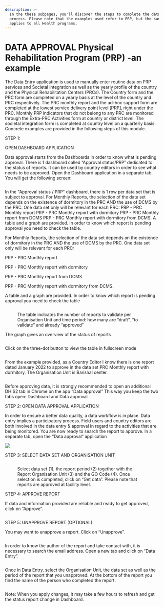 ```yaml
---
description: >-
  In the these subpages, you'll discover the steps to complete the data approval
  process. Please note that the examples used refer to PRP, but the same process
  applies to all Health programs.
---
```


# DATA APPROVAL  Physical Rehabilitation  Program (PRP) -an example

The Data Entry application is used to manually enter routine data on PRP services and Societal integration as well as the yearly profile of the country and the Physical Rehabilitation Centers (PRCs). The Country form and the PRC form are completed on a yearly basis at the level of the country and PRC respectively. The PRC monthly report and the ad-hoc support form are completed at the lowest service delivery point level \[PRP], right under the PRC. Monthly PRP indicators that do not belong to any PRC are monitored through the Extra-PRC Activities form at country or district level. The societal integration form is completed at country level on a quarterly basis. Concrete examples are provided in the following steps of this module.



STEP 1:&#x20;

OPEN DASHBOARD APPLICATION&#x20;

Data approval starts from the Dashboards in order to know what is pending approval. There is 1 dashboard called “Approval status/PRP” dedicated to the status of reports. It can be used by country editors in order to see what needs to be approved. Open the Dashboard application in a separate tab. You will get the following screen:

<figure><img src="../../../.gitbook/assets/image (1) (1).png" alt=""><figcaption></figcaption></figure>

In the "Approval status / PRP" dashboard, there is 1 row per data set that is subject to approval. For Monthly Reports, the selection of the data set depends on the existence of dormitory in the PRC AND the use of DCMS by the PRC. One data set only will be relevant for each PRC: PRP - PRC Monthly report PRP - PRC Monthly report with dormitory PRP - PRC Monthly report from DCMS PRP - PRC Monthly report with dormitory from DCMS. A table and a graph are provided. In order to know which report is pending approval you need to check the table.



For Monthly Reports, the selection of the data set depends on the existence of dormitory in the PRC AND the use of DCMS by the PRC. One data set only will be relevant for each PRC:

PRP - PRC Monthly report&#x20;

PRP - PRC Monthly report with dormitory&#x20;

PRP - PRC Monthly report from DCMS&#x20;

PRP - PRC Monthly report with dormitory from DCMS.

A table and a graph are provided. In order to know which report is pending approval you need to check the table

<figure><img src="../../../.gitbook/assets/image (2) (1) (1) (1).png" alt=""><figcaption><p>The table indicates the number of reports to validate per Organisation Unit and time period: how many are “draft”, “to validate” and already “approved”</p></figcaption></figure>

The graph gives an overview of the status of reports

<figure><img src="../../../.gitbook/assets/image (3) (1) (1) (1).png" alt=""><figcaption></figcaption></figure>

Click on the three-dot button to view the table in fullscreen mode



<figure><img src="../../../.gitbook/assets/image (4) (1) (1).png" alt=""><figcaption></figcaption></figure>

From the example provided, as a Country Editor I know there is one report dated January 2022 to approve in the data set PRC Monthly report with dormitory. The Organisation Unit is Barishal center.

<figure><img src="../../../.gitbook/assets/image (5) (1) (1).png" alt=""><figcaption></figcaption></figure>

Before approving data, it is strongly recommended to open an additional DHIS2 tab in Chrome on the app “Data approval” This way you keep the two tabs open: Dashboard and Data approval



STEP 2: OPEN DATA APPROVAL APPLICATION

In order to ensure a better data quality, a data workflow is in place. Data entry implies a participatory process. Field users and country editors are both involved in the data entry & approval in regard to the activities that are being monitored. You are now ready to search the report to approve. In a separate tab, open the “Data approval” application

![](<../../../.gitbook/assets/image (42) (1).png>)

STEP 3: SELECT DATA SET AND ORGANISATION UNIT

<figure><img src="../../../.gitbook/assets/image (6) (1).png" alt=""><figcaption><p>Select data set (1), the report period (2) together with the Report Organisation Unit (3) and the GO Code (4). Once selection is completed, click on “Get data”. Please note that reports are approved at facility level.</p></figcaption></figure>

STEP 4: APPROVE REPORT

If data and information provided are reliable and ready to get approved, click on “Approve”.

<figure><img src="../../../.gitbook/assets/image (7) (1) (1).png" alt=""><figcaption></figcaption></figure>

STEP 5: UNAPPROVE REPORT (OPTIONAL)

You may want to unapprove a report. Click on “Unapprove”.

<figure><img src="../../../.gitbook/assets/image (8) (1).png" alt=""><figcaption></figcaption></figure>



In order to know the author of the report and take contact with, it is necessary to search the email address. Open a new tab and click on “Data Entry”.

<figure><img src="../../../.gitbook/assets/image (9) (1).png" alt=""><figcaption></figcaption></figure>

Once in Data Entry, select the Organisation Unit, the data set as well as the period of the report that you unapproved. At the bottom of the report you find the name of the person who completed the report.

<figure><img src="../../../.gitbook/assets/image (10) (1).png" alt=""><figcaption></figcaption></figure>

Note: When you apply changes, it may take a few hours to refresh and get the status report change in Dashboard.
